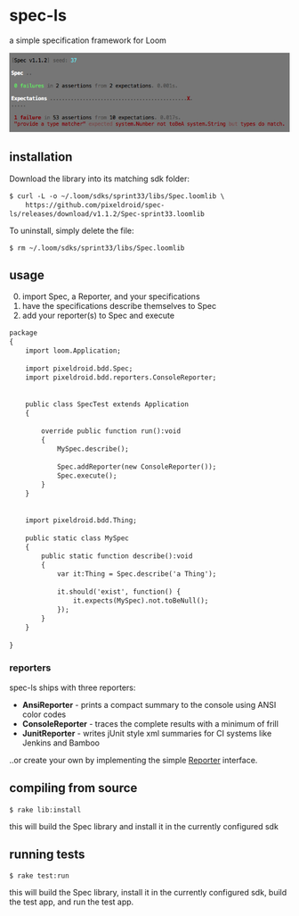 spec-ls
=======

a simple specification framework for Loom

![spec-ls screenshot](terminal.png)


## installation

Download the library into its matching sdk folder:

    $ curl -L -o ~/.loom/sdks/sprint33/libs/Spec.loomlib \
        https://github.com/pixeldroid/spec-ls/releases/download/v1.1.2/Spec-sprint33.loomlib

To uninstall, simply delete the file:

    $ rm ~/.loom/sdks/sprint33/libs/Spec.loomlib


## usage

0. import Spec, a Reporter, and your specifications
0. have the specifications describe themselves to Spec
0. add your reporter(s) to Spec and execute

```ls
package
{
    import loom.Application;

    import pixeldroid.bdd.Spec;
    import pixeldroid.bdd.reporters.ConsoleReporter;


    public class SpecTest extends Application
    {

        override public function run():void
        {
            MySpec.describe();

            Spec.addReporter(new ConsoleReporter());
            Spec.execute();
        }
    }


    import pixeldroid.bdd.Thing;

    public static class MySpec
    {
        public static function describe():void
        {
            var it:Thing = Spec.describe('a Thing');

            it.should('exist', function() {
                it.expects(MySpec).not.toBeNull();
            });
        }
    }

}
```

### reporters

spec-ls ships with three reporters:

* **AnsiReporter** - prints a compact summary to the console using ANSI color codes
* **ConsoleReporter** - traces the complete results with a minimum of frill
* **JunitReporter** - writes jUnit style xml summaries for CI systems like Jenkins and Bamboo

..or create your own by implementing the simple [Reporter][Reporter.ls] interface.


## compiling from source

    $ rake lib:install

this will build the Spec library and install it in the currently configured sdk


## running tests

    $ rake test:run

this will build the Spec library, install it in the currently configured sdk, build the test app, and run the test app.


[Reporter.ls]: lib/src/pixeldroid/bdd/Reporter.ls "Reporter.ls"
